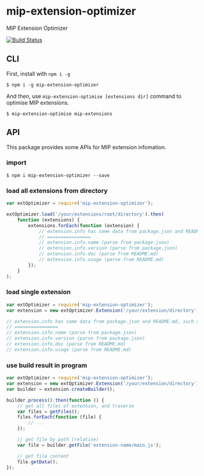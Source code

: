 mip-extension-optimizer
===========


MIP Extension Optimizer

<a href="https://circleci.com/gh/mipengine/mip-extension-optimizer/tree/master"><img src="https://img.shields.io/circleci/project/mipengine/mip-extension-optimizer/master.svg?style=flat-square" alt="Build Status"></a>

## CLI

First, install with `npm i -g`

```
$ npm i -g mip-extension-optimizer
```

And then, use `mip-extension-optimise [extensions dir]` command to optimise MIP extensions.

```
$ mip-extension-optimise mip-extensions
```

## API

This package provides some APIs for MIP extension infomation.


### import

```
$ npm i mip-extension-optimizer --save
```


### load all extensions from directory

```js
var extOptimizer = require('mip-extension-optimizer');

extOptimizer.load('/your/extensions/root/directory').then(
    function (extensions) {
        extensions.forEach(function (extension) {
            // extension.info has some data from package.json and README.md, such as:
            // ================
            // extension.info.name (parse from package.json)
            // extension.info.version (parse from package.json)
            // extension.info.doc (parse from README.md)
            // extension.info.usage (parse from README.md)
        });
    }
);
```

### load single extension

```js
var extOptimizer = require('mip-extension-optimizer');
var extension = new extOptimizer.Extension('/your/extension/directory');

// extension.info has some data from package.json and README.md, such as:
// ================
// extension.info.name (parse from package.json)
// extension.info.version (parse from package.json)
// extension.info.doc (parse from README.md)
// extension.info.usage (parse from README.md)
```

### use build result in program

```js
var extOptimizer = require('mip-extension-optimizer');
var extension = new extOptimizer.Extension('/your/extension/directory');
var builder = extension.createBuilder();

builder.process().then(function () {
    // get all files of extension, and traverse
    var files = getFiles();
    files.forEach(function (file) {
        // ...
    });

    // get file by path (relative)
    var file = builder.getFile('extension-name/main.js');

    // get file content
    file.getData();
});
```
